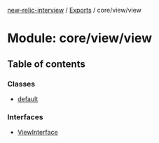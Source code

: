 [new-relic-interview](../README.md) / [Exports](../modules.md) / core/view/view

# Module: core/view/view

## Table of contents

### Classes

- [default](../classes/core_view_view.default.md)

### Interfaces

- [ViewInterface](../interfaces/core_view_view.ViewInterface.md)
